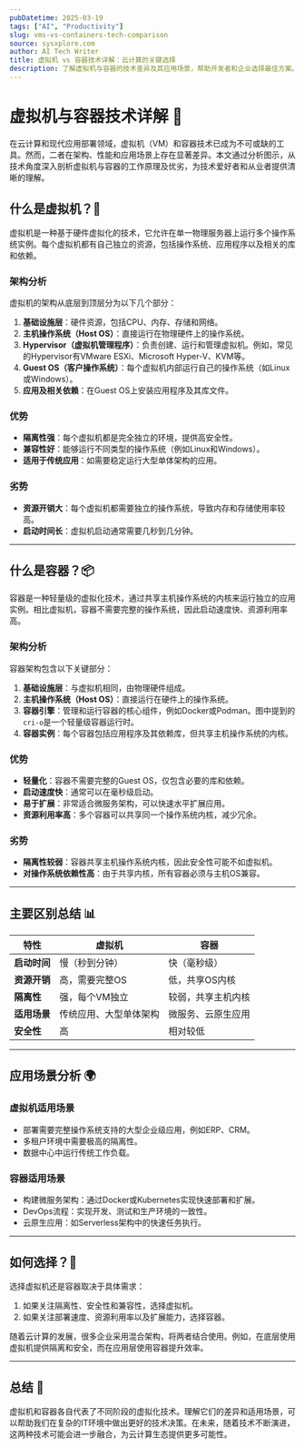 ```yaml
---
pubDatetime: 2025-03-19
tags: ["AI", "Productivity"]
slug: vms-vs-containers-tech-comparison
source: sysxplore.com
author: AI Tech Writer
title: 虚拟机 vs 容器技术详解：云计算的关键选择
description: 了解虚拟机与容器的技术差异及其应用场景，帮助开发者和企业选择最佳方案。
---
```


# 虚拟机与容器技术详解 🚀

在云计算和现代应用部署领域，虚拟机（VM）和容器技术已成为不可或缺的工具。然而，二者在架构、性能和应用场景上存在显著差异。本文通过分析图示，从技术角度深入剖析虚拟机与容器的工作原理及优劣，为技术爱好者和从业者提供清晰的理解。

## 什么是虚拟机？🔧

虚拟机是一种基于硬件虚拟化的技术，它允许在单一物理服务器上运行多个操作系统实例。每个虚拟机都有自己独立的资源，包括操作系统、应用程序以及相关的库和依赖。

### 架构分析

虚拟机的架构从底层到顶层分为以下几个部分：

1. **基础设施层**：硬件资源，包括CPU、内存、存储和网络。
2. **主机操作系统（Host OS）**：直接运行在物理硬件上的操作系统。
3. **Hypervisor（虚拟机管理程序）**：负责创建、运行和管理虚拟机。例如，常见的Hypervisor有VMware ESXi、Microsoft Hyper-V、KVM等。
4. **Guest OS（客户操作系统）**：每个虚拟机内部运行自己的操作系统（如Linux或Windows）。
5. **应用及相关依赖**：在Guest OS上安装应用程序及其库文件。

### 优势

- **隔离性强**：每个虚拟机都是完全独立的环境，提供高安全性。
- **兼容性好**：能够运行不同类型的操作系统（例如Linux和Windows）。
- **适用于传统应用**：如需要稳定运行大型单体架构的应用。

### 劣势

- **资源开销大**：每个虚拟机都需要独立的操作系统，导致内存和存储使用率较高。
- **启动时间长**：虚拟机启动通常需要几秒到几分钟。

---

## 什么是容器？📦

容器是一种轻量级的虚拟化技术，通过共享主机操作系统的内核来运行独立的应用实例。相比虚拟机，容器不需要完整的操作系统，因此启动速度快、资源利用率高。

### 架构分析

容器架构包含以下关键部分：

1. **基础设施层**：与虚拟机相同，由物理硬件组成。
2. **主机操作系统（Host OS）**：直接运行在硬件上的操作系统。
3. **容器引擎**：管理和运行容器的核心组件，例如Docker或Podman。图中提到的`cri-o`是一个轻量级容器运行时。
4. **容器实例**：每个容器包括应用程序及其依赖库，但共享主机操作系统的内核。

### 优势

- **轻量化**：容器不需要完整的Guest OS，仅包含必要的库和依赖。
- **启动速度快**：通常可以在毫秒级启动。
- **易于扩展**：非常适合微服务架构，可以快速水平扩展应用。
- **资源利用率高**：多个容器可以共享同一个操作系统内核，减少冗余。

### 劣势

- **隔离性较弱**：容器共享主机操作系统内核，因此安全性可能不如虚拟机。
- **对操作系统依赖性高**：由于共享内核，所有容器必须与主机OS兼容。

---

## 主要区别总结 📊

| 特性         | 虚拟机                 | 容器               |
| ------------ | ---------------------- | ------------------ |
| **启动时间** | 慢（秒到分钟）         | 快（毫秒级）       |
| **资源开销** | 高，需要完整OS         | 低，共享OS内核     |
| **隔离性**   | 强，每个VM独立         | 较弱，共享主机内核 |
| **适用场景** | 传统应用、大型单体架构 | 微服务、云原生应用 |
| **安全性**   | 高                     | 相对较低           |

---

## 应用场景分析 🌍

### 虚拟机适用场景

- 部署需要完整操作系统支持的大型企业级应用，例如ERP、CRM。
- 多租户环境中需要极高的隔离性。
- 数据中心中运行传统工作负载。

### 容器适用场景

- 构建微服务架构：通过Docker或Kubernetes实现快速部署和扩展。
- DevOps流程：实现开发、测试和生产环境的一致性。
- 云原生应用：如Serverless架构中的快速任务执行。

---

## 如何选择？🤔

选择虚拟机还是容器取决于具体需求：

1. 如果关注隔离性、安全性和兼容性，选择虚拟机。
2. 如果关注部署速度、资源利用率以及扩展能力，选择容器。

随着云计算的发展，很多企业采用混合架构，将两者结合使用。例如，在底层使用虚拟机提供隔离和安全，而在应用层使用容器提升效率。

---

## 总结 🎯

虚拟机和容器各自代表了不同阶段的虚拟化技术。理解它们的差异和适用场景，可以帮助我们在复杂的IT环境中做出更好的技术决策。在未来，随着技术不断演进，这两种技术可能会进一步融合，为云计算生态提供更多可能性。
